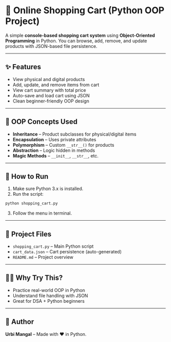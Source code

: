 # 🛒 Online Shopping Cart (Python OOP Project)

A simple **console-based shopping cart system** using **Object-Oriented Programming** in Python. You can browse, add, remove, and update products with JSON-based file persistence.

---

## ✨ Features

- View physical and digital products
- Add, update, and remove items from cart
- View cart summary with total price
- Auto-save and load cart using JSON
- Clean beginner-friendly OOP design

---

## 🧠 OOP Concepts Used

- **Inheritance** – Product subclasses for physical/digital items  
- **Encapsulation** – Uses private attributes  
- **Polymorphism** – Custom `__str__()` for products  
- **Abstraction** – Logic hidden in methods  
- **Magic Methods** – `__init__`, `__str__`, etc.

---

## 🚀 How to Run

1. Make sure Python 3.x is installed.
2. Run the script:

```bash
python shopping_cart.py
```

3. Follow the menu in terminal.

---

## 📁 Project Files

- `shopping_cart.py` – Main Python script  
- `cart_data.json` – Cart persistence (auto-generated)  
- `README.md` – Project overview  

---

## 🙋‍♀️ Why Try This?

- Practice real-world OOP in Python
- Understand file handling with JSON
- Great for DSA + Python beginners

---

## 👤 Author

**Urbi Mangal** – Made with ❤️ in Python.
